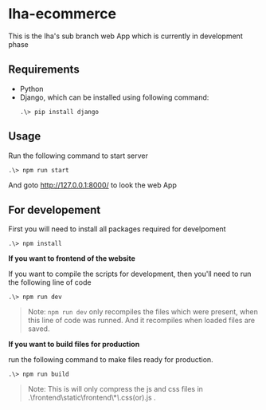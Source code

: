# Iha-ecommerce

This is the Iha's sub branch web App which is currently in development phase

## Requirements

-   Python
-   Django, which can be installed using following command:
    ```
    .\> pip install django
    ```

## Usage

Run the following command to start server

```
.\> npm run start
```

And goto http://127.0.0.1:8000/ to look the web App

## For developement

First you will need to install all packages required for develpoment

```
.\> npm install
```

**If you want to frontend of the website**

If you want to compile the scripts for development, then you'll need to run the following line of code

```
.\> npm run dev
```

> Note: `npm run dev` only recompiles the files which were present, when this line of code was runned. And it recompiles when loaded files are saved.

**If you want to build files for production**

run the following command to make files ready for production.

```
.\> npm run build
```

> Note: This is will only compress the js and css files in .\frontend\static\frontend\\\*_\\_.css(or).js .
